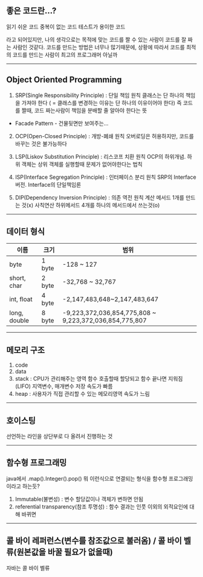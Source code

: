 ## 좋은 코드란...?
읽기 쉬운 코드
중복이 없는 코드
테스트가 용이한 코드

라고 되어있지만, 나의 생각으로는 목적에 맞는 코드를 짤 수 있는 사람이 
코드를 잘 짜는 사람인 것같다. 
코드를 만드는 방법은 너무나 많기때문에, 상황에 따라서 코드를 최적의 코드를 만드는 사람이
최고의 프로그래머 아닐까

-----------------------------------------------------------------------------------

## Object Oriented Programming
1. SRP(Single Responsibility Principle) : 단일 책임 원칙
클래스는 단 하나의 책임을 가져야 한다
( = 클래스를 변경하는 이유는 단 하나의 이유이어야 한다)
즉 코드를 짤때, 코드 짜는사람이 책임을 분배할 줄 알아야 한다는 뜻
* Facade Pattern - 건물뒷면만 보여주는...

2. OCP(Open-Closed Principle) : 개방-폐쇄 원칙
오버로딩은 허용하지만, 코드를 바꾸는 것은 불가능하다

3. LSP(Liskov Substitution Principle) : 리스코프 치환 원칙
OCP의 하위개념. 하위 객체는 상위 객체를 실행할때 문제가 없어야한다는 법칙

4. ISP(Interface Segregation Principle) : 인터페이스 분리 원칙
SRP의 Interface버전. Interface의 단일책임론

5. DIP(Dependency Inversion Principle) : 의존 역전 원칙
계산 메서드 1개를 만드는 것(x) 
사칙연산 하위메서드 4개를 하나의 메서드에서 쓰는것(o)

-----------------------------------------------------------------------------------

## 데이터 형식
|이름|크기|범위|
|------------|----|-------------------
|byte|1 byte|-128 ~ 127|
|short, char	|2 byte	|-32,768 ~ 32,767|
|int, float	|4 byte	|    -2,147,483,648~2,147,483,647|
|long, double	|8 byte | -9,223,372,036,854,775,808 ~ 9,223,372,036,854,775,807|

-----------------------------------------------------------------------------------

## 메모리 구조
1. code
2. data
3. stack : CPU가 관리해주는 영역
함수 호출할때 할당되고 함수 끝나면 지워짐 (LIFO)
지역변수, 매개변수 저장
속도가 빠름
4. heap : 사용자가 직접 관리할 수 있는 메모리영역
속도가 느림

-----------------------------------------------------------------------------------

## 호이스팅
선언하는 라인을 상단부로 다 올려서 진행하는 것

-----------------------------------------------------------------------------------
## 함수형 프로그래밍
java에서 .map().Integer().pop() 뭐 이런식으로 연결되는 형식을 함수형 프로그래밍이라고 하는듯?
1. Immutable(불변성) : 변수 할당값이나 객체가 변하면 안됨
2. referential transparency(참조 투명성) : 함수 결과는 인풋 이외의 외적요인에 대해 바뀌면 

-----------------------------------------------------------------------------------
## 콜 바이 레퍼런스(변수를 참조값으로 불러옴) / 콜 바이 벨류(원본값을 바꿀 필요가 없을때)
자바는 콜 바이 벨류

